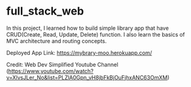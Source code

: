 # full_stack_web
In this project, I learned how to build simple library app that have CRUD(Create, Read, Update, Delete) function. I also learn the basics of MVC architecture and routing concepts.

Deployed App Link:
https://mybrary-moo.herokuapp.com/

Credit:
Web Dev Simplified Youtube Channel
(https://www.youtube.com/watch?v=XlvsJLer_No&list=PLZlA0Gpn_vH8jbFkBjOuFjhxANC63OmXM)
